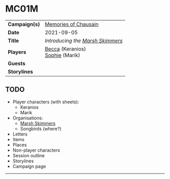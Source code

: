# MC01M

|||
| --- | --- |
| **Campaign(s)** | [Memories of Chausain](../campaigns/C3-memories-of-chausain.md) | session.3
| **Date** | 2021-09-05 |
| **Title** | *Introducing the [Marsh Skimmers](../organisations/marsh-skimmers.md)* |
| **Players** | [Becca](../players/becca.md) (Keranios)<br>[Sophie](../players/sophie.md) (Marik) |
| **Guests** | |
| **Storylines** | |

## TODO

- Player characters (with sheets):
  - Keranios
  - Marik
- Organisations:
  - [Marsh Skimmers](../organisations/marsh-skimmers.md)
  - Songbirds (where?)
- Letters
- Items
- Places
- Non-player characters
- Session outline
- Storylines
- Campaign page

---
